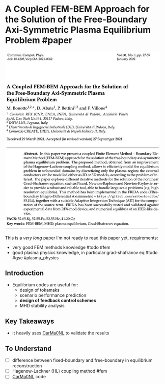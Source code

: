 # A Coupled FEM-BEM Approach for the Solution of the Free-Boundary Axi-Symmetric Plasma Equilibrium Problem #paper

![](imgs/coupled_fem_bem_axi_symmetric_plasma_equilibrium.png)

This is a *very long* paper
I'm not ready to read this paper yet, requirements:
- very good FEM methods knowledge #todo #fem
- good plasma physics knowledge, in particular grad-shafranov eq #todo #gse #plasma_physics
## Introduction
- Equilibrium codes are useful for:
	- design of tokamaks
	- scenario performance prediction
	- **design of feedback control schemes** 
	- MHD stability analysis

## Key Takeaways
- it heavily uses [CarMa0NL](../phd/CarMa0NL.md) to validate the results
 
## To Understand
- [ ] difference between fixed-boundary and free-boundary in equilibrium reconstruction
- [ ] Hagenow-Lackner (HL) coupling method #fem
- [ ] [CarMa0NL](../phd/CarMa0NL.md) code